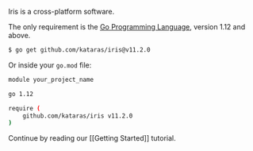 Iris is a cross-platform software.

The only requirement is the [Go Programming Language](https://golang.org/dl/), version 1.12 and above.

```sh
$ go get github.com/kataras/iris@v11.2.0
```

Or inside your `go.mod` file:

```sh
module your_project_name

go 1.12

require (
    github.com/kataras/iris v11.2.0
)
```

Continue by reading our [[Getting Started]] tutorial.
